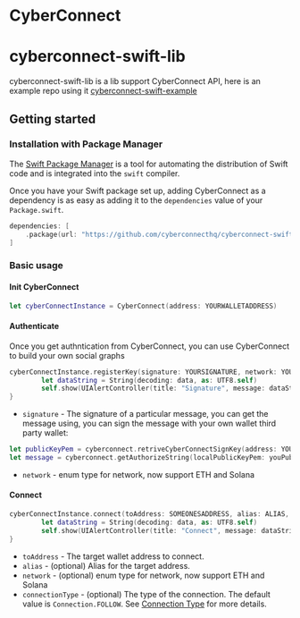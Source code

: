# CyberConnect

# cyberconnect-swift-lib
cyberconnect-swift-lib is a lib support CyberConnect API, here is an example repo using it
[cyberconnect-swift-example](https://github.com/cyberconnecthq/cyberconnect-swift-example)

## Getting started

### Installation with Package Manager
The [Swift Package Manager](https://swift.org/package-manager/) is a tool for automating the distribution of Swift code and is integrated into the `swift` compiler. 

Once you have your Swift package set up, adding CyberConnect as a dependency is as easy as adding it to the `dependencies` value of your `Package.swift`.

```swift
dependencies: [
    .package(url: "https://github.com/cyberconnecthq/cyberconnect-swift-lib", .upToNextMajor(from: "1.0.12"))
]
```

### Basic usage

#### Init CyberConnect

```swift
let cyberConnectInstance = CyberConnect(address: YOURWALLETADDRESS)
```

#### Authenticate

Once you get authntication from CyberConnect, you can use CyberConnect to build your own social graphs

```swift
cyberConnectInstance.registerKey(signature: YOURSIGNATURE, network: YOURNETWORKTYPE) { data in
        let dataString = String(decoding: data, as: UTF8.self)
        self.show(UIAlertController(title: "Signature", message: dataString, preferredStyle: .alert))
}
```
- `signature` - The signature of a particular message, you can get the message using, you can sign the message with your own wallet third party wallet:
```swift
let publicKeyPem = cyberconnect.retriveCyberConnectSignKey(address: YOUADDRESS).publicKey.pemRepresentation.pemRepresentationContent()
let message = cyberconnect.getAuthorizeString(localPublicKeyPem: youPublicKeyPem)
```
- `network` - enum type for network, now support ETH and Solana

#### Connect

```swift
cyberConnectInstance.connect(toAddress: SOMEONESADDRESS, alias: ALIAS, network: NETWORK) { data in
        let dataString = String(decoding: data, as: UTF8.self)
        self.show(UIAlertController(title: "Connect", message: dataString, preferredStyle: .alert))
}
```

- `toAddress` - The target wallet address to connect.
- `alias` - (optional) Alias for the target address.
- `network` - (optional) enum type for network, now support ETH and Solana
- `connectionType` - (optional) The type of the connection. The default value is `Connection.FOLLOW`. See [Connection Type](#ConnectionType) for more details.

